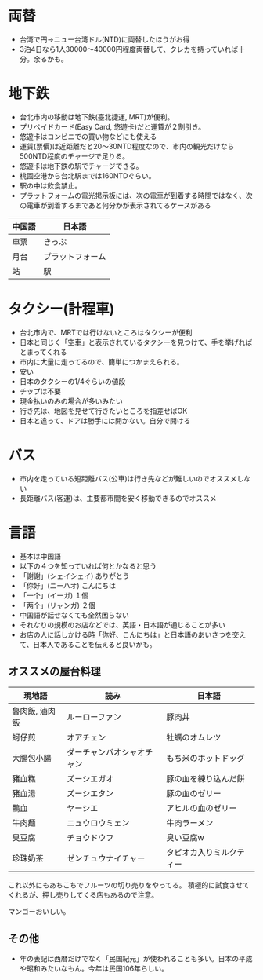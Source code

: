 # 両替

* 台湾で円→ニュー台湾ドル(NTD)に両替したほうがお得
* 3泊4日なら1人30000～40000円程度両替して、クレカを持っていれば十分。余るかも。

# 地下鉄

* 台北市内の移動は地下鉄(臺北捷運, MRT)が便利。
* プリペイドカード(Easy Card, 悠遊卡)だと運賃が２割引き。
 * 悠遊卡はコンビニでの買い物などにも使える
 * 運賃(票價)は近距離だと20～30NTD程度なので、市内の観光だけなら500NTD程度のチャージで足りる。
 * 悠遊卡は地下鉄の駅でチャージできる。
* 桃園空港から台北駅までは160NTDぐらい。
* 駅の中は飲食禁止。
* プラットフォームの電光掲示板には、次の電車が到着する時間ではなく、次の電車が到着するまであと何分かが表示されてるケースがある

|中国語|日本語|
|--|--|
|車票|きっぷ|
|月台|プラットフォーム|
|站|駅|

# タクシー(計程車)

* 台北市内で、MRTでは行けないところはタクシーが便利
* 日本と同じく「空車」と表示されているタクシーを見つけて、手を挙げればとまってくれる
 * 市内に大量に走ってるので、簡単につかまえられる。
* 安い
 * 日本のタクシーの1/4ぐらいの値段
 * チップは不要
* 現金払いのみの場合が多いみたい
* 行き先は、地図を見せて行きたいところを指差せばOK
* 日本と違って、ドアは勝手には開かない。自分で開ける

# バス

* 市内を走っている短距離バス(公車)は行き先などが難しいのでオススメしない
* 長距離バス(客運)は、主要都市間を安く移動できるのでオススメ

# 言語

* 基本は中国語
* 以下の４つを知っていれば何とかなると思う
 * 「謝謝」(シェイシェイ) ありがとう
 * 「你好」(ニーハオ) こんにちは
 * 「一个」(イーガ) １個
 * 「两个」(リャンガ) ２個
* 中国語が話せなくても全然困らない
* それなりの規模のお店などでは、英語・日本語が通じることが多い
 * お店の人に話しかける時「你好、こんにちは」と日本語のあいさつを交えて、日本人であることを伝えると良いかも。

## オススメの屋台料理

|現地語|読み|日本語|
|--|--|--|
|魯肉飯, 滷肉飯|ルーローファン|豚肉丼|
|蚵仔煎|オアチェン|牡蠣のオムレツ|
|大腸包小腸|ダーチャンバオシャオチャン|もち米のホットドッグ|
|豬血糕|ズーシエガオ|豚の血を練り込んだ餅|
|豬血湯|ズーシエタン|豚の血のゼリー|
|鴨血|ヤーシエ|アヒルの血のゼリー|
|牛肉麺|ニュウロウミェン|牛肉ラーメン|
|臭豆腐|チョウドウフ|臭い豆腐w|
|珍珠奶茶|ゼンチュウナイチャー|タピオカ入りミルクティー|

これ以外にもあちこちでフルーツの切り売りをやってる。
積極的に試食させてくれるが、押し売りしてくる店もあるので注意。

マンゴーおいしい。

## その他

* 年の表記は西暦だけでなく「民国紀元」が使われることも多い。日本の平成や昭和みたいなもん。今年は民国106年らしい。
